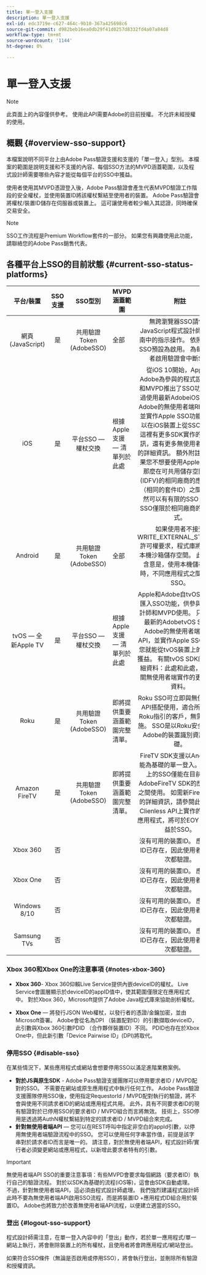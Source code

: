 ```yaml
---
title: 單一登入支援
description: 單一登入支援
exl-id: edc3719e-c627-464c-9b10-367a425698c6
source-git-commit: d982beb16ea0db29f41d0257d8332fd4a07a84d8
workflow-type: tm+mt
source-wordcount: '1144'
ht-degree: 0%

---
```


# 單一登入支援

>[!NOTE]
>
>此頁面上的內容僅供參考。 使用此API需要Adobe的目前授權。 不允許未經授權的使用。

## 概觀 {#overview-sso-support}

本檔案說明不同平台上由Adobe Pass驗證支援和支援的「單一登入」型別。 本檔案的範圍是說明支援和不支援的內容、每個SSO方法的MVPD涵蓋範圍，以及程式設計師需要哪些內容才能從每個平台的SSO中獲益。

使用者使用其MVPD憑證登入後，Adobe Pass驗證會產生代表MVPD驗證工作階段的安全權杖，並使用裝置ID將該權杖繫結至使用者的裝置。 Adobe Pass驗證會將權杖/裝置ID儲存在伺服器或裝置上。 這可讓使用者較少輸入其認證，同時確保交易安全。

>[!NOTE]
>
>SSO工作流程是Premium Workflow套件的一部分。 如果您有興趣使用此功能，請聯絡您的Adobe Pass銷售代表。

## 各種平台上SSO的目前狀態 {#current-sso-status-platforms}

| 平台/裝置 | SSO支援 | SSO型別 | MVPD涵蓋範圍 | 附註 |
|:-------------------:|:-----------:|:---------------------------------------:|-----------------------------------------------------|:--------------------------------------------------------------------------------------------------------------------------------------------------------------------------------------------------------------------------------------------------------------------------------------------------------------------------------------------------------------------------------------------------------------------------------------------------------------------------------------------------------------------------------------------------------------------------------------------------:|
| 網頁(JavaScript) | 是 | 共用驗證Token (AdobeSSO) | 全部 | 無跨瀏覽器SSO請依照JavaScript程式設計師整合指南中的指示操作。 依照指示，SSO預設為啟用。  為每個要求者啟用驗證會中斷SSO |
| iOS | 是 | 平台SSO — 權杖交換 | 根據Apple支援 — 清單列於此處 | 從iOS 10開始，Apple和Adobe為參與的程式設計人員和MVPD推出了SSO功能。 透過使用最新AdobeiOS SDK或Adobe的無使用者端REST API並實作Apple SSO功能，您可以在iOS裝置上從SSO獲益。 這裡有更多SDK實作的詳細資訊，還有更多無使用者端實作的詳細資訊。 額外附註： — 如果您不想要使用Apple SSO，那麼在可共用儲存空間和ID (IDFV)的相同廠商的應用程式（相同的套件ID）之間，您仍然可以有有限的SSO，因此SSO僅限於相同廠商的應用程式。 |
| Android | 是 | 共用驗證Token (AdobeSSO) | 全部 | 如果使用者不接受WRITE_EXTERNAL_STORAGE許可權要求，程式庫將會使用本機沙箱儲存空間。 此案例的含意是，使用本機儲存裝置時，不同應用程式之間不會有SSO。 |
| tvOS — 全新Apple TV | 是 | 平台SSO — 權杖交換 | 根據Apple支援 — 清單列於此處 | Apple和Adobe自tvOS 10開始匯入SSO功能，供參與程式設計師和MVPD使用。 只要使用最新的AdobetvOS SDK或Adobe的無使用者端REST API，並實作Apple SSO功能，您就能從tvOS裝置上的SSO中獲益。 有關tvOS SDK的更多詳細資料：此處和此處，以及有關無使用者端實作的更多詳細資料。 |
| Roku | 是 | 共用驗證Token (AdobeSSO) | 即將提供重要涵蓋範圍完整清單。 | Roku SSO可立即與無使用者端API搭配使用，適合所有遵守Roku指引的客戶，無需特殊實施。 SSO是以Roku安全傳送給Adobe的裝置識別資訊為基礎。 |
| Amazon FireTV | 是 | 共用驗證Token (AdobeSSO) | 即將提供重要涵蓋範圍完整清單。 | FireTV SDK支援以Android功能為基礎的單一登入。 此平台上的SSO僅能在目前使用AdobeFireTV SDK的應用程式之間使用。 如需新FireTV SDK的詳細資訊，請參閱此處。 在Clienless API上實作的FireTV應用程式，將可於EOY 2018受益於SSO。 |
| Xbox 360 | 否 |                                         |                                                     | 沒有可用的裝置ID。 應用程式ID已存在，因此使用者不必每次都驗證。 |
| Xbox One | 否 |                                         |                                                     | 沒有可用的裝置ID。 應用程式ID已存在，因此使用者不必每次都驗證。 |
| Windows 8/10 | 否 |                                         |                                                     | 沒有可用的裝置ID。 應用程式ID已存在，因此使用者不必每次都驗證。 |
| Samsung TVs | 否 |                                         |                                                     | 沒有可用的裝置ID。 應用程式ID已存在，因此使用者不必每次都驗證。 |

### Xbox 360和Xbox One的注意事項 {#notes-xbox-360}

* **Xbox 360**- Xbox 360仰賴Live Service提供內嵌deviceID的權杖。 Live Service會圖層顯示於deviceID的appID值中，使其範圍僅限定在應用程式中。 對於Xbox 360，Microsoft提供了Adobe Java程式庫來協助剖析權杖。

* **Xbox One** — 將發行JSON Web權杖，以發行者的憑證/金鑰加密，並由Microsoft簽署。 Adobe會從名為DPI （裝置配對ID）的引數擷取deviceID，此引數與Xbox 360引數PDID （合作夥伴裝置ID）不同。 PDID也存在於Xbox One中，但此新引數「Device Pairwise ID」(DPI)將取代。


### 停用SSO {#disable-sso}

在某些情況下，某些應用程式或網站會想要停用SSO以滿足進階業務案例。

* **對於JS與原生SDK** - Adobe Pass驗證支援團隊可以停用要求者ID / MVPD配對的SSO。 不需要在網站或原生應用程式中執行任何工作。  Adobe Pass驗證支援團隊停用SSO後，使用指定RequestorId / MVPD配對執行的驗證，將不會與使用不同請求者ID的網站或應用程式共用。 此外，具有不同要求者ID的現有驗證對於已停用SSO的要求者ID / MVPD組合而言將無效。 技術上，SSO停用是透過將AuthN權杖繫結到特定的請求者ID / MVPD組合來完成。
* **針對無使用者端API** — 您可以在REST呼叫中指定非空白的appId引數，以停用無使用者端驗證流程中的SSO。 您可以使用任何字串當作值，前提是該字串對於請求者ID而言是唯一的。 請注意，對於無使用者端API，程式設計師/實行者必須變更網站或應用程式，以新增此要求者特有的引數。

>[!IMPORTANT]
>
>無使用者端API SSO的重要注意事項：有些MVPD會要求每個網路（要求者ID）執行自己的驗證流程。 對於以SDK為基礎的流程(iOS等)，這會由SDK自動處理。 不過，針對無使用者端API，這必須由程式設計師處理。 我們強烈建議程式設計師此時不要為無使用者端API啟用SSO流程，而是將裝置ID +應用程式ID組合用於裝置ID。 Adobe也將致力於改善無使用者端API流程，以便建立適當的SSO。

### 登出 {#logout-sso-support}

程式設計師需注意，在單一登入內容中的「登出」動作，若於單一應用程式/單一網站上執行，將會刪除裝置上的所有權杖，且使用者將會跨應用程式/網站登出。

如果符合SSO條件（無論是否啟用或停用SSO），將會執行登出，並刪除所有驗證和授權資訊。
